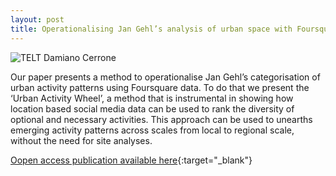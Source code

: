 ```yaml
---
layout: post
title: Operationalising Jan Gehl’s analysis of urban space with Foursquare data
---
```


![TELT Damiano Cerrone]({{site.baseurl}}/assets/images/2020-02-04-operationalising-jan-gehl.png)


Our paper presents a method to operationalise Jan Gehl’s categorisation of urban activity patterns using Foursquare data. To do that we present the ‘Urban Activity Wheel’, a method that is instrumental in showing how location based social media data can be used to rank the diversity of optional and necessary activities. This approach can be used to unearths emerging activity patterns across scales from local to regional scale, without the need for site analyses.

[Oopen access publication available here](https://www.inderscienceonline.com/doi/pdf/10.1504/IJKBD.2020.106836){:target="_blank"}


